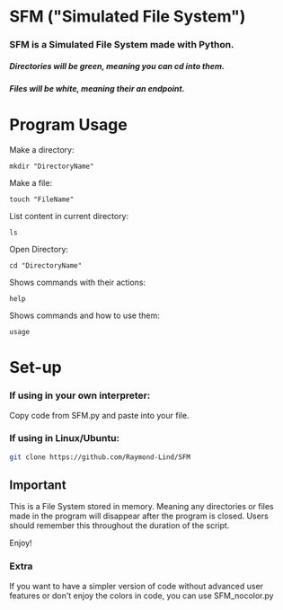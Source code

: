 # SFM ("Simulated File System")
### SFM is a Simulated File System made with Python. 
##### Directories will be green, meaning you can cd into them.
##### Files will be white, meaning their an endpoint.
# Program Usage
Make a directory:
```
mkdir "DirectoryName"
```
Make a file:
```
touch "FileName"
```
List content in current directory:
```
ls
```
Open Directory:
```
cd "DirectoryName"
```
Shows commands with their actions:
```
help
```
Shows commands and how to use them:
```
usage
```

# Set-up

### If using in your own interpreter:
Copy code from SFM.py and paste into your file.

### If using in Linux/Ubuntu:

```bash
git clone https://github.com/Raymond-Lind/SFM
```
## Important

This is a File System stored in memory. Meaning any directories or files made in the program will disappear after the program is closed.
Users should remember this throughout the duration of the script.

Enjoy!

### Extra

If you want to have a simpler version of code without advanced user features or don't enjoy the colors in code, you can use SFM_nocolor.py
